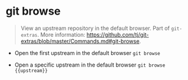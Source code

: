 # git browse
> View an upstream repository in the default browser.
> Part of `git-extras`.
> More information: <https://github.com/tj/git-extras/blob/master/Commands.md#git-browse>.

- Open the first upstream in the default browser
`git browse`

- Open a specific upstream in the default browser
`git browse {{upstream}}`
